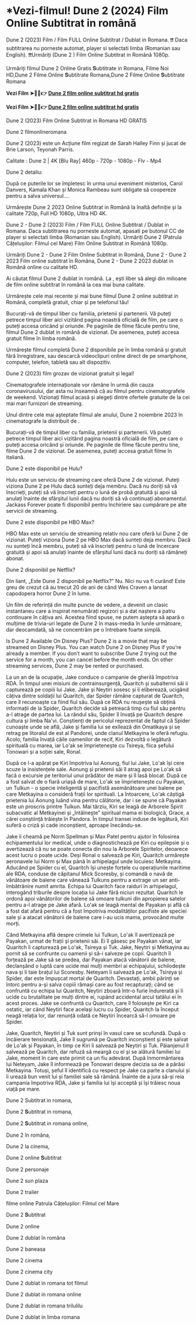 # *Vezi-filmul! Dune 2 (2024) Film Online Subtitrat in română

Dune 2 (2023) Film / Film FULL Online Subtitrat / Dublat in Romana. ❗❗️️ Daca subtitrarea nu porneste automat, player si selectati limba (Romanian sau English). ❗❗️️Urmăriți (Dune 2 ) Film Online Subtitrat in Română 1080p.

Urmăriți filmul Dune 2 Online Gratis 𝐒ubtitrate in Romana, Filme Noi HD,Dune 2 Filme Online 𝐒ubtitrate Romana,Dune 2 Filme Online 𝐒ubtitrate Romana

**Vezi Film ➤🔴✅👉 [Dune 2 film online subtitrat hd gratis](https://box-locker.org/ro/693134/dune-part-two.html)**

**Vezi Film ➤🔴✅👉 [Dune 2 film online subtitrat hd gratis](https://box-locker.org/ro/693134/dune-part-two.html)**

Dune 2 (2023) Film Online Subtitrat in Romana HD GRATIS

Dune 2 filmonlineromana

Dune 2 (2023) este un Acțiune film regizat de Sarah Halley Finn și jucat de Brie Larson, Teyonah Parris.

Calitate : Dune 2 | 4K [Blu Ray] 460p - 720p - 1080p - Flv - Mp4

Dune 2 detaliu:

După ce puterile lor se împletesc în urma unui eveniment misterios, Carol Danvers, Kamala Khan și Monica Rambeau sunt obligate să coopereze pentru a salva universul....

Urmărește Dune 2 2023 Online Subtitrat in Română la înaltă definiție și la calitate 720p, Full HD 1080p, Ultra HD 4K.

Dune 2 - Dune 2 (2023) Film / Film FULL Online Subtitrat / Dublat in Romana. Daca subtitrarea nu porneste automat, apasati pe butonul CC de player si selectati limba (Romanian sau English). Urmăriți Dune 2 (Patrula Cățelușilor: Filmul cel Mare) Film Online Subtitrat in Română 1080p.

Urmăriți Dune 2 - Dune 2 Film Online Subtitrat in Română, Dune 2 - Dune 2 2023 Film online subtitrat în Româna, Dune 2 - Dune 2 2023 dublat in Română online cu calitate HD.

Ai căutat filmul Dune 2 dublat in română. La , ești liber să alegi din milioane de film online subtitrat în română la cea mai buna calitate.

Urmărește cele mai recente și mai bune filmul Dune 2 online subtitrat in Română, completă gratuit, chiar și pe telefonul tău!

Bucurați-vă de timpul liber cu familia, prietenii și partenerii. Vă puteți petrece timpul liber aici vizitând pagina noastră oficială de film, pe care o puteți accesa oricând și oriunde. Pe paginile de filme făcute pentru tine, filmul Dune 2 dublat in română de vizionat. De asemenea, puteți accesa gratuit filme în limba română.

Urmărește filmul completă Dune 2 disponibile pe în limba română și gratuit fără înregistrare, sau descarcă videoclipuri online direct de pe smartphone, computer, telefon, tabletă sau alt dispozitiv.

Dune 2 (2023) film grozav de vizionat gratuit și legal!

Cinematografele internaționale vor rămâne în urmă din cauza coronavirusului, dar asta nu înseamnă că au filmul pentru cinematografele de weekend. Vizionați filmul acasă și alegeți dintre ofertele gratuite de la cei mai mari furnizori de streaming.

Unul dintre cele mai așteptate filmul ale anului, Dune 2 noiembrie 2023 în cinematografe la distribuit de .

Bucurați-vă de timpul liber cu familia, prietenii și partenerii. Vă puteți petrece timpul liber aici vizitând pagina noastră oficială de film, pe care o puteți accesa oricând și oriunde. Pe paginile de filme făcute pentru tine, filme Dune 2 de vizionat. De asemenea, puteți accesa gratuit filme în italiană.

Dune 2 este disponibil pe Hulu?

Hulu este un serviciu de streaming care oferă Dune 2 de vizionat. Puteți viziona Dune 2 pe Hulu dacă sunteți deja membru. Dacă nu doriți să vă înscrieți, puteți să vă înscrieți pentru o lună de probă gratuită și apoi să anulați înainte de sfârșitul lunii dacă nu doriți să vă continuați abonamentul. Jackass Forever poate fi disponibil pentru închiriere sau cumpărare pe alte servicii de streaming.

Dune 2 este disponibil pe HBO Max?

HBO Max este un serviciu de streaming relativ nou care oferă lui Dune 2 de vizionat. Puteți viziona Dune 2 pe HBO Max dacă sunteți deja membru. Dacă nu sunteți încă membru, puteți să vă înscrieți pentru o lună de încercare gratuită și apoi să anulați înainte de sfârșitul lunii dacă nu doriți să rămâneți abonat.

Dune 2 disponibil pe Netflix?

Din liant, „Este Dune 2 disponibil pe Netflix?” Nu. Nici nu va fi curând! Este greu de crezut că au trecut 20 de ani de când Wes Craven a lansat capodopera horror Dune 2 în lume.

Un film de referință din multe puncte de vedere, a devenit un clasic instantaneu care a inspirat nenumărați regizori și a dat naștere a patru continuare în câțiva ani. Acestea fiind spuse, ne putem aștepta să apară o mulțime de trivia-uri legate de Dune 2 în mass-media în lunile următoare, dar deocamdată, să ne concentrăm pe o întrebare foarte simplă.

Is Dune 2 Available On Disney Plus? Dune 2 is a movie that may be streamed on Disney Plus. You can watch Dune 2 on Disney Plus if you’re already a member. If you don’t want to subscribe Dune 2 trying out the service for a month, you can cancel before the month ends. On other streaming services, Dune 2 may be rented or purchased.

La un an de la ocupație, Jake conduce o campanie de gherilă împotriva RDA. În timpul unei misiuni de contrainsurgență, Quaritch și subalternii săi ii capturează pe copiii lui Jake. Jake și Neytiri sosesc și îi eliberează, ucigând câțiva dintre soldații lui Quaritch, dar Spider rămâne capturat de Quaritch, care îl recunoaște ca fiind fiul său. După ce RDA nu reușește să obțină informații de la Spider, Quaritch decide să petreacă timp cu fiul său pentru a-l atrage de partea lui. La rândul său, Spider îl învață pe Quaritch despre cultura și limba Na'vi. Conștienți de pericolul reprezentat de faptul că Spider cunoaște unde se află, Jake și familia lui se exilează din Omatikaya și se retrag pe litoralul de est al Pandorei, unde clanul Metkayina le oferă refugiu. Acolo, familia învață căile oamenilor de recif, Kiri dezvoltă o legătură spirituală cu marea, iar Lo'ak se împrietenește cu Tsireya, fiica șefului Tonowari și a soției sale, Ronal.

După ce l-a apărat pe Kiri împotriva lui Aonung, fiul lui Jake, Lo'ak își cere scuze la insistențele sale. Aonung și prietenii săi îl atrag apoi pe Lo'ak să facă o excursie pe teritoriul unui prădător de mare și îl lasă blocat. După ce a fost salvat de o fiară uriașă de mare, Lo'ak se împrietenește cu Payakan, un Tulkun - o specie inteligentă și pacifistă asemănătoare unei balene pe care Metkayina o consideră frații lor spirituali. La întoarcere, Lo'ak câștigă prietenia lui Aonung luând vina pentru călătorie, dar i se spune că Payakan este un proscris printre Tulkun. Mai târziu, Kiri se leagă de Arborele Spirit subacvatic al Metkayinei și „întâlnește” spiritual mama ei biologică, Grace, a cărei conștiință trăiește în Pandora. În timpul transei induse de legătură, Kiri suferă o criză și cade inconștient, aproape înecându-se.

Jake îi cheamă pe Norm Spellman și Max Patel pentru ajutor în folosirea echipamentului lor medical, unde o diagnostichează pe Kiri cu epilepsie și o avertizează că nu se poate conecta din nou la Arborele Spiritelor, deoarece acest lucru o poate ucide. Deși Ronal o salvează pe Kiri, Quaritch urmărește aeronavele lui Norm și Max până în arhipelagul unde locuiesc Metkayina. Aducând pe Spider cu el, Quaritch își unește forțele cu operațiunile maritime ale RDA, conduse de căpitanul Mick Scoresby, și comandă o navă de vânătoare de balene care vânează Tulkuns pentru a extrage un ser anti-îmbătrânire numit amrita. Echipa lui Quaritch face raiduri în arhipelagul, interogând triburile despre locația lui Jake fără niciun rezultat. Quaritch le ordonă apoi vânătorilor de balene să omoare tulkuni din apropierea satelor pentru a-l atrage pe Jake afară. Lo'ak se leagă mental de Payakan și află că a fost dat afară pentru că a fost împotriva modalităților pacifiste ale speciei sale și a atacat vânătorii de balene care i-au ucis mama, provocând multe morți.

Când Metkayina află despre crimele lui Tulkun, Lo'ak îl avertizează pe Payakan, urmat de frații și prietenii săi. Ei îl găsesc pe Payakan vânat, iar Quaritch îi capturează pe Lo'ak, Tsireya și Tuk. Jake, Neytiri și Metkayina au pornit să se confrunte cu oamenii și să-i salveze pe copii. Quaritch îl forțează pe Jake să se predea, dar Payakan atacă vânătorii de balene, declanșând o luptă care ucide mai mulți membri ai echipajului, schilodește nava și îi taie brațul lui Scoresby. Neteyam îi salvează pe Lo'ak, Tsireya și Spider, dar este împușcat mortal de Quaritch. Devastați, ambii părinți se întorc pentru a-și salva copiii rămași care au fost recapturați; când se confruntă cu echipa lui Quaritch, Neytiri zboară într-o furie îndurerată și îi ucide cu brutalitate pe mulți dintre ei, rupând accidental arcul tatălui ei în acest proces. Jake se confruntă cu Quaritch, care îl folosește pe Kiri ca ostatic, iar când Neytiri face același lucru cu Spider, Quaritch la început neagă relația lor, dar renunță odată ce Neytiri încearcă să-l omoare pe Spider.

Jake, Quaritch, Neytiri și Tuk sunt prinși în vasul care se scufundă. După o încăierare tensionată, Jake îl sugrumă pe Quaritch inconștient și este salvat de Lo'ak și Payakan, în timp ce Kiri îi salvează pe Neytiri și Tuk. Păianjenul îl salvează pe Quaritch, dar refuză să meargă cu el și se alătură familiei lui Jake, moment în care este primit ca un fiu adevărat. După înmormântarea lui Neteyam, Jake îl informează pe Tonowari despre decizia sa de a părăsi Metkayina. Totuși, șeful îl identifică cu respect pe Jake ca parte a clanului și îi urează bun venit lui și familiei sale să rămână. Înainte de a jura să-și reia campania împotriva RDA, Jake și familia lui își acceptă și își trăiesc noua viață pe mare.

Dune 2 Subtitrat in romana,

Dune 2 𝐒ubtitrat in romana,

Dune 2 𝐒ubtitrat in romana online,

Dune 2 în româna,

Dune 2 la cinema,

Dune 2 online 𝐒ubtitrat

Dune 2 personaje

Dune 2 sun plaza

Dune 2 trailer

filme online Patrula Cățelușilor: Filmul cel Mare

Dune 2 𝐒ubtitrat

Dune 2 online

Dune 2 dublat în româna

Dune 2 baneasa

Dune 2 cinema

Dune 2 cinema city

Dune 2 dublat in romana tot filmul

Dune 2 dublat in romana online

Dune 2 dublat in romana trilulilu

Dune 2 dublat in limba romana
